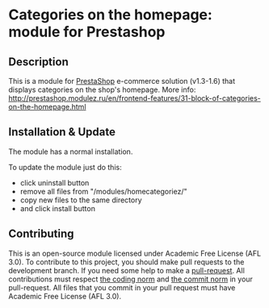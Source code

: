 Categories on the homepage: module for Prestashop
=======================================

Description
------------
This is a module for [PrestaShop][4] e-commerce solution (v1.3-1.6) that displays categories on the shop's homepage.
More info: http://prestashop.modulez.ru/en/frontend-features/31-block-of-categories-on-the-homepage.html

Installation & Update
------------
The module has a normal installation.

To update the module just do this:
 - click uninstall button
 - remove all files from "/modules/homecategoriez/"
 - copy new files to the same directory
 - and click install button

Contributing
------------
This is an open-source module licensed under Academic Free License (AFL 3.0).
To contribute to this project, you should make pull requests to the development branch.
If you need some help to make a [pull-request][1].
All contributions must respect [the coding norm][2] and [the commit norm][3] in your pull-request.
All files that you commit in your pull request must have Academic Free License (AFL 3.0).

[1]: https://help.github.com/articles/using-pull-requests/
[2]: http://doc.prestashop.com/display/PS15/Coding+Standards
[3]: http://doc.prestashop.com/display/PS15/How+to+write+a+commit+message
[4]: http://prestashop.com/